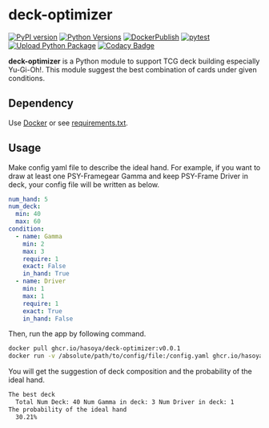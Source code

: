 # deck-optimizer

[![PyPI version](https://badge.fury.io/py/dkopt.svg)](https://badge.fury.io/py/dkopt)
[![Python Versions](https://img.shields.io/pypi/pyversions/dkopt.svg)](https://pypi.org/project/dkopt/)
[![DockerPublish](https://github.com/hasoya/deck-optimizer/actions/workflows/docker-publish.yml/badge.svg)](https://github.com/hasoya/deck-optimizer/actions/workflows/docker-publish.yml)
[![pytest](https://github.com/hasoya/deck-optimizer/actions/workflows/python-app.yml/badge.svg)](https://github.com/hasoya/deck-optimizer/actions/workflows/python-app.yml)
[![Upload Python Package](https://github.com/hasoya/deck-optimizer/actions/workflows/pypi-publish.yml/badge.svg)](https://github.com/hasoya/deck-optimizer/actions/workflows/pypi-publish.yml)
[![Codacy Badge](https://app.codacy.com/project/badge/Grade/9cd9ee6c310947029719e7c22af67cb2)](https://www.codacy.com/gh/hasoya/deck-optimizer/dashboard?utm_source=github.com&amp;utm_medium=referral&amp;utm_content=hasoya/deck-optimizer&amp;utm_campaign=Badge_Grade)

**deck-optimizer** is a Python module to support TCG deck building especially Yu-Gi-Oh!. This module suggest the best combination of cards under given conditions.

## Dependency

Use [Docker](https://www.docker.com/) or see [requirements.txt](https://github.com/hasoya/deck-optimizer/blob/main/requirements.txt).

## Usage

Make config yaml file to describe the ideal hand. For example, if you want to draw at least one PSY-Framegear Gamma and keep PSY-Frame Driver in deck, your config file will be written as below.

```yaml:config.yaml
num_hand: 5
num_deck:
  min: 40
  max: 60
condition:
  - name: Gamma
    min: 2
    max: 3
    require: 1
    exact: False
    in_hand: True
  - name: Driver
    min: 1
    max: 1
    require: 1
    exact: True
    in_hand: False
```

Then, run the app by following command.

```bash
docker pull ghcr.io/hasoya/deck-optimizer:v0.0.1
docker run -v /absolute/path/to/config/file:/config.yaml ghcr.io/hasoya/deck-optimizer:v0.0.1 -f /config.yaml
```

You will get the suggestion of deck composition and the probability of the ideal hand.

```bash
The best deck
  Total Num Deck: 40 Num Gamma in deck: 3 Num Driver in deck: 1
The probability of the ideal hand
  30.21%
```
